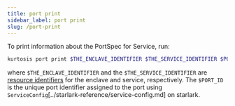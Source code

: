 ```yaml
---
title: port print
sidebar_label: port print
slug: /port-print
---
```


To print information about the PortSpec for Service, run:

```bash
kurtosis port print $THE_ENCLAVE_IDENTIFIER $THE_SERVICE_IDENTIFIER $PORT_ID
```

where `$THE_ENCLAVE_IDENTIFIER` and the `$THE_SERVICE_IDENTIFIER` are [resource identifiers](../concepts-reference/resource-identifier.md) for the enclave and service, respectively. The `$PORT_ID` is the unique port identifier assigned to the port using `ServiceConfig`[../starlark-reference/service-config.md] on starlark.
